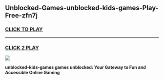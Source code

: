 
## Unblocked-Games-unblocked-kids-games-Play-Free-zfn7j
<h3>
<a href="https://premium76.site?title=unblocked-kids-games&ref=20A">CLICK TO PLAY</a></h3>
<hr>

<h3>
<a href="https://premium76.site?title=unblocked-kids-games&ref=20A">CLICK 2 PLAY</a>
  
</h3>

<a href="https://premium76.site?title=unblocked-kids-games&ref=20A"><img src="https://clearcache.store/games.png"></a>


**unblocked-kids-games games unblocked: Your Gateway to Fun and Accessible Online Gaming**
